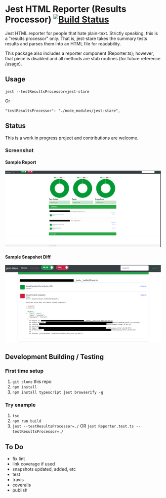 # Jest HTML Reporter (Results Processor) [![Build Status](https://travis-ci.org/dkelosky/jest-stare.svg?branch=master)](https://travis-ci.org/dkelosky/jest-stare)
Jest HTML reporter for people that hate plain-text.  Strictly speaking, this is a
"results processor" only.  That is, jest-stare takes the summary tests results and parses 
them into an HTML file for readability. 

This package also includes a reporter component (Reporter.ts); however, that piece is disabled
and all methods are stub routines (for future reference /usage).

## Usage
`jest --testResultsProcessor=jest-stare`

Or

`"testResultsProcessor": "./node_modules/jest-stare",`

## Status
This is a work in progress project and contributions are welcome.  

### Screenshot

#### Sample Report
![alt text](images/sample.png "Sample Report")

#### Sample Snapshot Diff
![alt text](images/snapshotDiff.png "Snapshot diff")

## Development Building / Testing

### First time setup
1. `git clone` this repo
2. `npm install`
5. `npm install typescript jest browserify -g`

### Try example
1. `tsc`
2. `npm run build`
3. `jest --testResultsProcessor=./` OR `jest Reporter.test.ts --testResultsProcessor=./`

##  To Do
* fix lint
* link coverage if used
* snapshots updated, added, etc
* test
* travis
* coveralls
* publish

